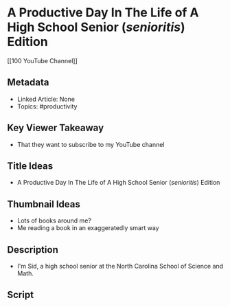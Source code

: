 # A Productive Day In The Life of A High School Senior (*senioritis*) Edition

[[100 YouTube Channel]]

## Metadata
- Linked Article: None
- Topics: #productivity

## Key Viewer Takeaway
- That they want to subscribe to my YouTube channel

## Title Ideas
- A Productive Day In The Life of A High School Senior (*senioritis*) Edition

## Thumbnail Ideas
- Lots of books around me?
- Me reading a book in an exaggeratedly smart way

## Description

- I'm Sid, a high school senior at the North Carolina School of Science and Math. 

## Script